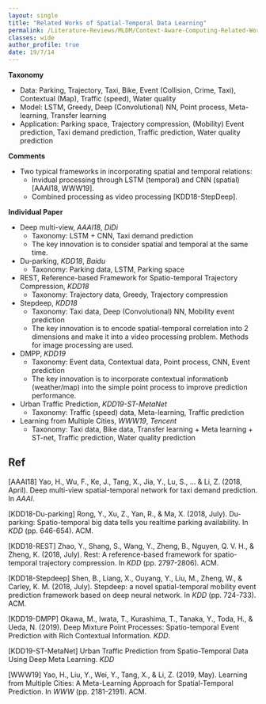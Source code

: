 ```yaml
---
layout: single
title: "Related Works of Spatial-Temporal Data Learning"
permalink: /Literature-Reviews/MLDM/Context-Aware-Computing-Related-Works/
classes: wide
author_profile: true
date: 19/7/14
---
```


**Taxonomy**

* Data: Parking, Trajectory, Taxi, Bike, Event (Collision, Crime, Taxi), Contextual (Map), Traffic (speed), Water quality
* Model: LSTM, Greedy, Deep (Convolutional) NN, Point process, Meta-learning, Transfer learning
* Application: Parking space, Trajectory compression, (Mobility) Event prediction, Taxi demand prediction, Traffic prediction, Water quality prediction

**Comments**

* Two typical frameworks in incorporating spatial and temporal relations:
  * Invidual processing through LSTM (temporal) and CNN (spatial) [AAAI18, WWW19].
  * Combined processing as video processing [KDD18-StepDeep].

**Individual Paper**

* Deep multi-view, *AAAI18*, *DiDi*
  * Taxonomy: LSTM + CNN, Taxi demand prediction
  * The key innovation is to consider spatial and temporal at the same time.
* Du-parking, *KDD18*, *Baidu*
  * Taxonomy: Parking data, LSTM, Parking space
* REST, Reference-based Framework for Spatio-temporal Trajectory Compression, *KDD18*
  * Taxonomy: Trajectory data, Greedy, Trajectory compression
* Stepdeep, *KDD18*
  * Taxonomy: Taxi data, Deep (Convolutional) NN, Mobility event prediction
  * The key innovation is to encode spatial-temporal correlation into 2 dimensions and make it into a video processing problem. Methods for image processing are used.
* DMPP, *KDD19*
  * Taxonomy: Event data, Contextual data, Point process, CNN, Event prediction
  * The key innovation is to incorporate contextual informationb (weather/map) into the simple point process to improve prediction performance.
* Urban Traffic Prediction, *KDD19-ST-MetaNet*
  * Taxonomy: Traffic (speed) data, Meta-learning, Traffic prediction
* Learning from Multiple Cities, *WWW19*, *Tencent*
  * Taxonomy: Taxi data, Bike data,  Transfer learning + Meta learning + ST-net, Traffic prediction, Water quality prediction



## Ref

[AAAI18] Yao, H., Wu, F., Ke, J., Tang, X., Jia, Y., Lu, S., ... & Li, Z. (2018, April). Deep multi-view spatial-temporal network for taxi demand prediction. In *AAAI*.

[KDD18-Du-parking] Rong, Y., Xu, Z., Yan, R., & Ma, X. (2018, July). Du-parking: Spatio-temporal big data tells you realtime parking availability. In *KDD* (pp. 646-654). ACM.

[KDD18-REST] Zhao, Y., Shang, S., Wang, Y., Zheng, B., Nguyen, Q. V. H., & Zheng, K. (2018, July). Rest: A reference-based framework for spatio-temporal trajectory compression. In *KDD* (pp. 2797-2806). ACM.

[KDD18-Stepdeep] Shen, B., Liang, X., Ouyang, Y., Liu, M., Zheng, W., & Carley, K. M. (2018, July). Stepdeep: a novel spatial-temporal mobility event prediction framework based on deep neural network. In *KDD* (pp. 724-733). ACM.

[KDD19-DMPP] Okawa, M., Iwata, T., Kurashima, T., Tanaka, Y., Toda, H., & Ueda, N. (2019). Deep Mixture Point Processes: Spatio-temporal Event Prediction with Rich Contextual Information. *KDD*.

[KDD19-ST-MetaNet] Urban Traffic Prediction from Spatio-Temporal Data Using Deep Meta Learning. *KDD*

[WWW19] Yao, H., Liu, Y., Wei, Y., Tang, X., & Li, Z. (2019, May). Learning from Multiple Cities: A Meta-Learning Approach for Spatial-Temporal Prediction. In *WWW* (pp. 2181-2191). ACM.

